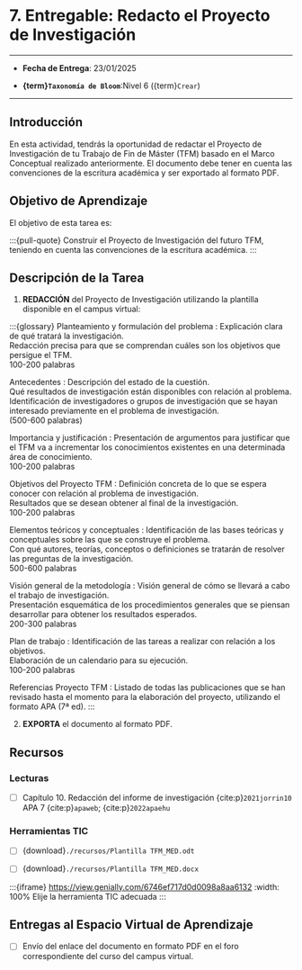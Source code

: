 # 7. Entregable: Redacto el Proyecto de Investigación

---

- **Fecha de Entrega**: 23/01/2025

- **{term}`Taxonomía de Bloom`**:Nivel 6 ({term}`Crear`) 

---

## Introducción

En esta actividad, tendrás la oportunidad de redactar el Proyecto de Investigación de tu Trabajo de Fin de Máster (TFM) basado en el Marco Conceptual realizado anteriormente. El documento debe tener en cuenta las convenciones de la escritura académica y ser exportado al formato PDF.

## Objetivo de Aprendizaje
El objetivo de esta tarea es:

:::{pull-quote}
Construir el Proyecto de Investigación del futuro TFM, teniendo en cuenta las convenciones de la escritura académica.
:::

## Descripción de la Tarea
1. **REDACCIÓN** del Proyecto de Investigación utilizando la plantilla disponible en el campus virtual:

:::{glossary}
Planteamiento y formulación del problema 
: Explicación clara de qué tratará la investigación. \
Redacción precisa para que se comprendan cuáles son los objetivos que persigue el TFM. \
100-200 palabras

Antecedentes
: Descripción del estado de la cuestión. \
Qué resultados de investigación están disponibles con relación al problema. \
Identificación de investigadores o grupos de investigación que se hayan interesado previamente en el problema de investigación. \
 (500-600 palabras)

Importancia y justificación
: Presentación de argumentos para justificar que el TFM va a incrementar los conocimientos existentes en una determinada área de conocimiento. \
100-200 palabras

Objetivos del Proyecto TFM
: Definición concreta de lo que se espera conocer con relación al problema de investigación. \
 Resultados que se desean obtener al final de la investigación. \
 100-200 palabras

Elementos teóricos y conceptuales
: Identificación de las bases teóricas y conceptuales sobre las que se construye el problema. \
Con qué autores, teorías, conceptos o definiciones se tratarán de resolver las preguntas de la investigación. \
500-600 palabras

Visión general de la metodología 
: Visión general de cómo se llevará a cabo el trabajo de investigación. \
Presentación esquemática de los procedimientos generales que se piensan desarrollar para obtener los resultados esperados. \
200-300 palabras

Plan de trabajo
: Identificación de las tareas a realizar con relación a los objetivos. \
Elaboración de un calendario para su ejecución. \
100-200 palabras

Referencias Proyecto TFM
: Listado de todas las publicaciones que se han revisado hasta el momento para la elaboración del proyecto, utilizando el formato APA (7ª ed).
:::

2. **EXPORTA** el documento al formato PDF.

## Recursos

### Lecturas

- [ ] Capítulo 10. Redacción del informe de investigación {cite:p}`2021jorrin10`
APA 7 {cite:p}`apaweb`; {cite:p}`2022apaehu`

### Herramientas TIC

- [ ] {download}`./recursos/Plantilla TFM_MED.odt`

- [ ] {download}`./recursos/Plantilla TFM_MED.docx`

:::{iframe} https://view.genially.com/6746ef717d0d0098a8aa6132
:width: 100%
Elije la herramienta TIC adecuada
:::

## Entregas al Espacio Virtual de Aprendizaje

- [ ] Envío del enlace del documento en formato PDF en el foro correspondiente del curso del campus virtual.

